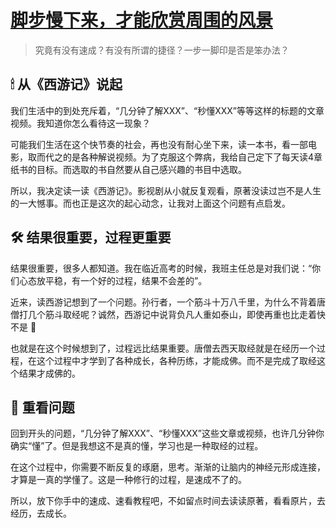 # [脚步慢下来，才能欣赏周围的风景](https://github.com/xpblog/say-something/issues/3)

> 究竟有没有速成？有没有所谓的捷径？一步一脚印是否是笨办法？

## 🕯 从《西游记》说起
我们生活中的到处充斥着，“几分钟了解XXX”、“秒懂XXX”等等这样的标题的文章视频。我知道你怎么看待这一现象？

可能我们生活在这个快节奏的社会，再也没有耐心坐下来，读一本书，看一部电影，取而代之的是各种解说视频。为了克服这个弊病，我给自己定下了每天读4章纸书的目标。而选取的书自然要从自己感兴趣的书目中选取。

所以，我决定读一读《西游记》。影视剧从小就反复观看，原著没读过岂不是人生的一大憾事。而也正是这次的起心动念，让我对上面这个问题有点启发。

## 🛠 结果很重要，过程更重要
结果很重要，很多人都知道。我在临近高考的时候，我班主任总是对我们说：“你们心态放平稳，有一个好的过程，结果不会差的”。

近来，读西游记想到了一个问题。孙行者，一个筋斗十万八千里，为什么不背着唐僧打几个筋斗取经呢？诚然，西游记中说背负凡人重如泰山，即使再重也比走着快不是 🐶

也就是在这个时候想到了，过程远比结果重要。唐僧去西天取经就是在经历一个过程，在这个过程中才学到了各种成长，各种历练，才能成佛。而不是完成了取经这个结果才成佛的。

## 💪 重看问题
回到开头的问题，“几分钟了解XXX”、“秒懂XXX”这些文章或视频，也许几分钟你确实“懂”了。但是我想这不是真的懂，学习也是一种取经的过程。

在这个过程中，你需要不断反复的琢磨，思考。渐渐的让脑内的神经元形成连接，才算是一真的学懂了。这是一种修行的过程，是速成不了的。

所以，放下你手中的速成、速看教程吧，不如留点时间去读读原著，看看原片，去经历，去成长。
